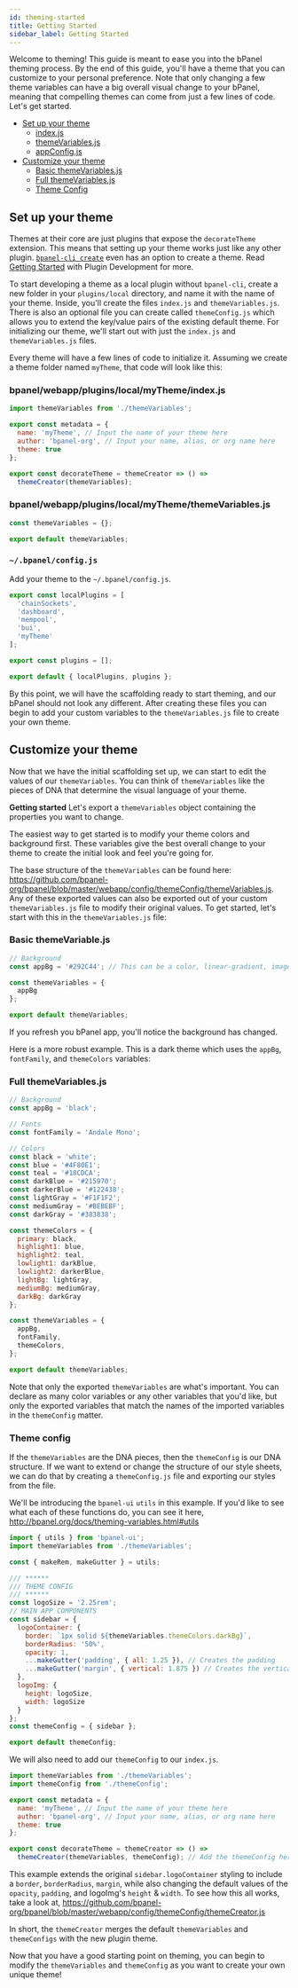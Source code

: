```yaml
---
id: theming-started
title: Getting Started
sidebar_label: Getting Started
---
```


Welcome to theming! This guide is meant to ease you into the bPanel theming process. By the end of this guide, you'll have a theme that you can customize to your personal preference. Note that only changing a few theme variables can have a big overall visual change to your bPanel, meaning that compelling themes can come from just a few lines of code. Let's get started.

- [Set up your theme](#set-up-your-theme)
  - [index.js](#bpanel-webapp-plugins-mytheme-themevariablesjs)
  - [themeVariables.js](#bpanel-webapp-plugins-mytheme-themevariablesjs)
  - [appConfig.js](#bpanel-webapp-config-appconfigjs)
- [Customize your theme](#customize-your-theme)
  - [Basic themeVariables.js](#basic-themevariablesjs)
  - [Full themeVariables.js](#full-themevariablesjs)
  - [Theme Config](#theme-config)

## Set up your theme
Themes at their core are just plugins that expose the `decorateTheme` extension. This means that setting up your theme works just like any other plugin. [`bpanel-cli create`](/docs/plugin-started.html#bpanel-cli) even has an option to create a theme. Read [Getting Started](/docs/plugin-started.html) with Plugin Development for more.

To start developing a theme as a local plugin without `bpanel-cli`, create a new folder in your `plugins/local` directory, and name it with the name of your theme. Inside, you'll create the files `index.js` and `themeVariables.js`. There is also an optional file you can create called `themeConfig.js` which allows you to extend the key/value pairs of the existing default theme. For initializing our theme, we'll start out with just the `index.js` and `themeVariables.js` files.

Every theme will have a few lines of code to initialize it. Assuming we create a theme folder named `myTheme`, that code will look like this:

### bpanel/webapp/plugins/local/myTheme/index.js
```javascript
import themeVariables from './themeVariables';

export const metadata = {
  name: 'myTheme', // Input the name of your theme here
  author: 'bpanel-org', // Input your name, alias, or org name here
  theme: true
};

export const decorateTheme = themeCreator => () =>
  themeCreator(themeVariables);

```

### bpanel/webapp/plugins/local/myTheme/themeVariables.js
```javascript
const themeVariables = {};

export default themeVariables;

```

### `~/.bpanel/config.js`
Add your theme to the `~/.bpanel/config.js`.
```javascript
export const localPlugins = [
  'chainSockets',
  'dashboard',
  'mempool',
  'bui',
  'myTheme'
];

export const plugins = [];

export default { localPlugins, plugins };

```

By this point, we will have the scaffolding ready to start theming, and our bPanel should not look any different. After creating these files you can begin to add your custom variables to the `themeVariables.js` file to create your own theme.

## Customize your theme

Now that we have the initial scaffolding set up, we can start to edit the values of our `themeVariables`. You can think of `themeVariables` like the pieces of DNA that determine the visual language of your theme.

**Getting started**
Let's export a `themeVariables` object containing the properties you want to change.

The easiest way to get started is to modify your theme colors and background first. These variables give the best overall change to your theme to create the initial look and feel you're going for.

The base structure of the `themeVariables` can be found here: https://github.com/bpanel-org/bpanel/blob/master/webapp/config/themeConfig/themeVariables.js. Any of these exported values can also be exported out of your custom `themeVariables.js` file to modify their original values. To get started, let's start with this in the `themeVariables.js` file:

### Basic themeVariable.js
```javascript
// Background
const appBg = '#292C44'; // This can be a color, linear-gradient, image url

const themeVariables = {
  appBg
};

export default themeVariables;

```
If you refresh you bPanel app, you'll notice the background has changed.

Here is a more robust example. This is a dark theme which uses the `appBg`, `fontFamily`, and `themeColors` variables:
### Full themeVariables.js
```javascript
// Background
const appBg = 'black';

// Fonts
const fontFamily = 'Andale Mono';

// Colors
const black = 'white';
const blue = '#4F80E1';
const teal = '#18CDCA';
const darkBlue = '#215970';
const darkerBlue = '#122438';
const lightGray = '#F1F1F2';
const mediumGray = '#BEBEBF';
const darkGray = '#383838';

const themeColors = {
  primary: black,
  highlight1: blue,
  highlight2: teal,
  lowlight1: darkBlue,
  lowlight2: darkerBlue,
  lightBg: lightGray,
  mediumBg: mediumGray,
  darkBg: darkGray
};

const themeVariables = {
  appBg,
  fontFamily,
  themeColors,
};

export default themeVariables;

```

Note that only the exported `themeVariables` are what's important. You can declare as many color variables or any other variables that you'd like, but only the exported variables that match the names of the imported variables in the `themeConfig` matter.

### Theme config
If the `themeVariables` are the DNA pieces, then the `themeConfig` is our DNA structure. If we want to extend or change the structure of our style sheets, we can do that by creating a `themeConfig.js` file and exporting our styles from the file.

We'll be introducing the `bpanel-ui` `utils` in this example. If you'd like to see what each of these functions do, you can see it here,
http://bpanel.org/docs/theming-variables.html#utils

```javascript
import { utils } from 'bpanel-ui';
import themeVariables from './themeVariables';

const { makeRem, makeGutter } = utils;

/// ******
/// THEME CONFIG
/// ******
const logoSize = '2.25rem';
// MAIN APP COMPONENTS
const sidebar = {
  logoContainer: {
    border: `1px solid ${themeVariables.themeColors.darkBg}`,
    borderRadius: '50%',
    opacity: 1,
    ...makeGutter('padding', { all: 1.25 }), // Creates the padding
    ...makeGutter('margin', { vertical: 1.875 }) // Creates the vertical margin
  },
  logoImg: {
    height: logoSize,
    width: logoSize
  }
};
const themeConfig = { sidebar };

export default themeConfig;

```

We will also need to add our `themeConfig` to our `index.js`.

```javascript
import themeVariables from './themeVariables';
import themeConfig from './themeConfig';

export const metadata = {
  name: 'myTheme', // Input the name of your theme here
  author: 'bpanel-org', // Input your name, alias, or org name here
  theme: true
};

export const decorateTheme = themeCreator => () =>
  themeCreator(themeVariables, themeConfig); // Add the themeConfig here as the 2nd argument

```

This example extends the original `sidebar.logoContainer` styling to include a `border`, `borderRadius`, `margin`, while also changing the default values of the `opacity`, `padding`, and logoImg's `height` & `width`. To see how this all works, take a look at,
https://github.com/bpanel-org/bpanel/blob/master/webapp/config/themeConfig/themeCreator.js

In short, the `themeCreator` merges the default `themeVariables` and `themeConfigs` with the new plugin theme.

Now that you have a good starting point on theming, you can begin to modify the `themeVariables` and `themeConfig` as you want to create your own unique theme!
